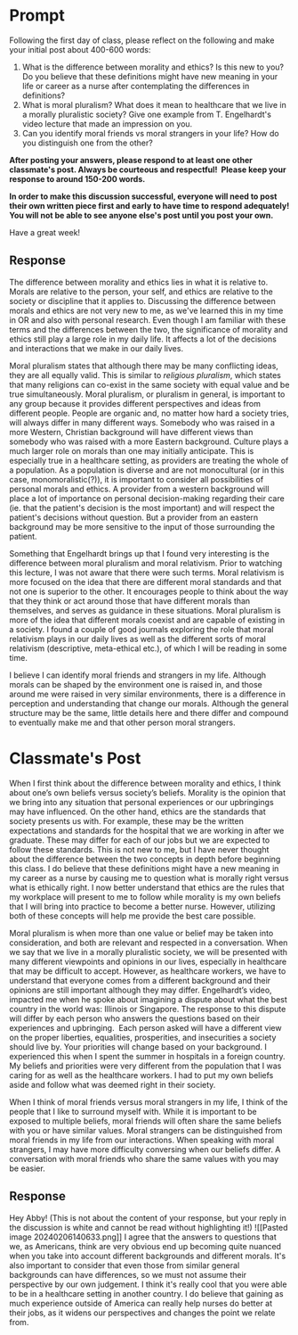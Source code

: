 # Prompt 
Following the first day of class, please reflect on the following and make your initial post about 400-600 words:

1. What is the difference between morality and ethics? Is this new to you? Do you believe that these definitions might have new meaning in your life or career as a nurse after contemplating the differences in definitions?
2. What is moral pluralism? What does it mean to healthcare that we live in a morally pluralistic society? Give one example from T. Engelhardt's video lecture that made an impression on you. 
2. Can you identify moral friends vs moral strangers in your life? How do you distinguish one from the other?

**After posting your answers, please respond to at least one other classmate's post. Always be courteous and respectful!  Please keep your response to around 150-200 words.**

**In order to make this discussion successful, everyone will need to post their own written piece first and early to have time to respond adequately! You will not be able to see anyone else's post until you post your own.**

Have a great week!
## Response
The difference between morality and ethics lies in what it is relative to. Morals are relative to the person, your self, and ethics are relative to the society or discipline that it applies to. Discussing the difference between morals and ethics are not very new to me, as we've learned this in my time in OR and also with personal research. Even though I am familiar with these terms and the differences between the two, the significance of morality and ethics still play a large role in my daily life. It affects a lot of the decisions and interactions that we make in our daily lives. 

Moral pluralism states that although there may be many conflicting ideas, they are all equally valid. This is similar to *religious pluralism*, which states that many religions can co-exist in the same society with equal value and be true simultaneously. Moral pluralism, or pluralism in general, is important to any group because it provides different perspectives and ideas from different people. People are organic and, no matter how hard a society tries, will always differ in many different ways. 
Somebody who was raised in a more Western, Christian background will have different views than somebody who was raised with a more Eastern background. Culture plays a much larger role on morals than one may initially anticipate. 
This is especially true in a healthcare setting, as providers are treating the whole of a population. As a population is diverse and are not monocultural (or in this case, monomoralistic(?)), it is important to consider all possibilities of personal morals and ethics. A provider from a western background will place a lot of importance on personal decision-making regarding their care (ie. that the patient's decision is the most important) and will respect the patient's decisions without question. But a provider from an eastern background may be more sensitive to the input of those surrounding the patient. 

Something that Engelhardt brings up that I found very interesting is the difference between moral pluralism and moral relativism. Prior to watching this lecture, I was not aware that there were such terms. Moral relativism is more focused on the idea that there are different moral standards and that not one is superior to the other. It encourages people to think about the way that they think or act around those that have different morals than themselves, and serves as guidance in these situations. Moral pluralism is more of the idea that different morals coexist and are capable of existing in a society. I found a couple of good journals exploring the role that moral relativism plays in our daily lives as well as the different sorts of moral relativism (descriptive, meta-ethical etc.), of which I will be reading in some time. 

I believe I can identify moral friends and strangers in my life. Although morals can be shaped by the environment one is raised in, and those around me were raised in very similar environments, there is a difference in perception and understanding that change our morals. Although the general structure may be the same, little details here and there differ and compound to eventually make me and that other person moral strangers. 
# Classmate's Post
When I first think about the difference between morality and ethics, I think about one’s own beliefs versus society’s beliefs. Morality is the opinion that we bring into any situation that personal experiences or our upbringings may have influenced. On the other hand, ethics are the standards that society presents us with. For example, these may be the written expectations and standards for the hospital that we are working in after we graduate. These may differ for each of our jobs but we are expected to follow these standards. This is not new to me, but I have never thought about the difference between the two concepts in depth before beginning this class. I do believe that these definitions might have a new meaning in my career as a nurse by causing me to question what is morally right versus what is ethically right. I now better understand that ethics are the rules that my workplace will present to me to follow while morality is my own beliefs that I will bring into practice to become a better nurse. However, utilizing both of these concepts will help me provide the best care possible.

Moral pluralism is when more than one value or belief may be taken into consideration, and both are relevant and respected in a conversation. When we say that we live in a morally pluralistic society, we will be presented with many different viewpoints and opinions in our lives, especially in healthcare that may be difficult to accept. However, as healthcare workers, we have to understand that everyone comes from a different background and their opinions are still important although they may differ. Engelhardt’s video, impacted me when he spoke about imagining a dispute about what the best country in the world was: Illinois or Singapore. The response to this dispute will differ by each person who answers the questions based on their experiences and upbringing.  Each person asked will have a different view on the proper liberties, equalities, prosperities, and insecurities a society should live by. Your priorities will change based on your background. I experienced this when I spent the summer in hospitals in a foreign country. My beliefs and priorities were very different from the population that I was caring for as well as the healthcare workers. I had to put my own beliefs aside and follow what was deemed right in their society.

When I think of moral friends versus moral strangers in my life, I think of the people that I like to surround myself with. While it is important to be exposed to multiple beliefs, moral friends will often share the same beliefs with you or have similar values. Moral strangers can be distinguished from moral friends in my life from our interactions. When speaking with moral strangers, I may have more difficulty conversing when our beliefs differ. A conversation with moral friends who share the same values with you may be easier.
## Response 
Hey Abby! (This is not about the content of your response, but your reply in the discussion is white and cannot be read without highlighting it!) ![[Pasted image 20240206140633.png]]
I agree that the answers to questions that we, as Americans, think are very obvious end up becoming quite nuanced when you take into account different backgrounds and different morals. It's also important to consider that even those from similar general backgrounds can have differences, so we must not assume their perspective by our own judgement. I think it's really cool that you were able to be in a healthcare setting in another country. I do believe that gaining as much experience outside of America can really help nurses do better at their jobs, as it widens our perspectives and changes the point we relate from. 
